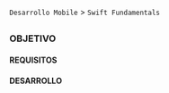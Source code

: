  

`Desarrollo Mobile` > `Swift Fundamentals`
	
## 

### OBJETIVO 




#### REQUISITOS 



#### DESARROLLO

